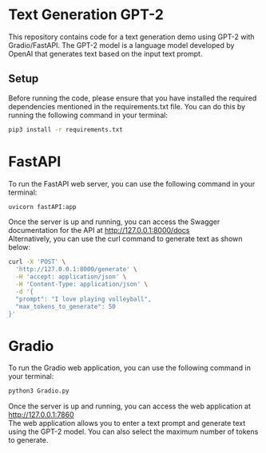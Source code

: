 # Text Generation GPT-2
This repository contains code for a text generation demo using GPT-2 with Gradio/FastAPI. The GPT-2 model is a language model developed by OpenAI that generates text based on the input text prompt.

## Setup
Before running the code, please ensure that you have installed the required dependencies mentioned in the requirements.txt file. You can do this by running the following command in your terminal:
```bash
pip3 install -r requirements.txt
```

# FastAPI
To run the FastAPI web server, you can use the following command in your terminal:
``` bash
uvicorn fastAPI:app 
```
Once the server is up and running, you can access the Swagger documentation for the API at <ins>http://127.0.0.1:8000/docs</ins> \
Alternatively, you can use the curl command to generate text as shown below:
```bash
curl -X 'POST' \
  'http://127.0.0.1:8000/generate' \
  -H 'accept: application/json' \
  -H 'Content-Type: application/json' \
  -d '{
  "prompt": "I love playing volleyball",
  "max_tokens_to_generate": 50
}'
```

# Gradio
To run the Gradio web application, you can use the following command in your terminal:
``` bash
python3 Gradio.py
```
Once the server is up and running, you can access the web application at <ins>http://127.0.0.1:7860</ins> \
The web application allows you to enter a text prompt and generate text using the GPT-2 model. You can also select the maximum number of tokens to generate.